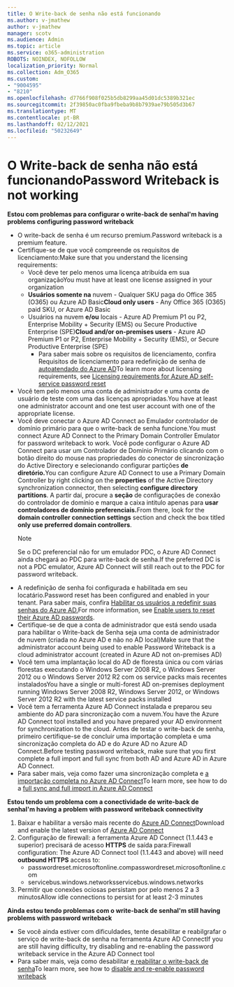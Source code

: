 ```yaml
---
title: O Write-back de senha não está funcionando
ms.author: v-jmathew
author: v-jmathew
manager: scotv
ms.audience: Admin
ms.topic: article
ms.service: o365-administration
ROBOTS: NOINDEX, NOFOLLOW
localization_priority: Normal
ms.collection: Adm_O365
ms.custom:
- "9004595"
- "8210"
ms.openlocfilehash: d7766f908f025b5db8299aa45d01dc5389b321ec
ms.sourcegitcommit: 2f39850ac0fba9fbeba9b8b7939ae79b505d3b67
ms.translationtype: MT
ms.contentlocale: pt-BR
ms.lasthandoff: 02/12/2021
ms.locfileid: "50232649"
---
```

# <a name="password-writeback-is-not-working"></a><span data-ttu-id="f3212-102">O Write-back de senha não está funcionando</span><span class="sxs-lookup"><span data-stu-id="f3212-102">Password Writeback is not working</span></span>

<span data-ttu-id="f3212-103">**Estou com problemas para configurar o write-back de senha**</span><span class="sxs-lookup"><span data-stu-id="f3212-103">**I'm having problems configuring password writeback**</span></span>

- <span data-ttu-id="f3212-104">O write-back de senha é um recurso premium.</span><span class="sxs-lookup"><span data-stu-id="f3212-104">Password writeback is a premium feature.</span></span>
- <span data-ttu-id="f3212-105">Certifique-se de que você compreende os requisitos de licenciamento:</span><span class="sxs-lookup"><span data-stu-id="f3212-105">Make sure that you understand the licensing requirements:</span></span>
  - <span data-ttu-id="f3212-106">Você deve ter pelo menos uma licença atribuída em sua organização</span><span class="sxs-lookup"><span data-stu-id="f3212-106">You must have at least one license assigned in your organization</span></span>
  - <span data-ttu-id="f3212-107">**Usuários somente na** nuvem - Qualquer SKU paga do Office 365 (O365) ou Azure AD Basic</span><span class="sxs-lookup"><span data-stu-id="f3212-107">**Cloud only users** - Any Office 365 (O365) paid SKU, or Azure AD Basic</span></span>
  - <span data-ttu-id="f3212-108">Usuários na nuvem **e/ou** locais - Azure AD Premium P1 ou P2, Enterprise Mobility + Security (EMS) ou Secure Productive Enterprise (SPE)</span><span class="sxs-lookup"><span data-stu-id="f3212-108">**Cloud and/or on-premises users** - Azure AD Premium P1 or P2, Enterprise Mobility + Security (EMS), or Secure Productive Enterprise (SPE)</span></span>
    - <span data-ttu-id="f3212-109">Para saber mais sobre os requisitos de licenciamento, confira Requisitos de licenciamento para redefinição de senha de [autoatendado do Azure AD](https://docs.microsoft.com/azure/active-directory/active-directory-passwords-licensing)</span><span class="sxs-lookup"><span data-stu-id="f3212-109">To learn more about licensing requirements, see [Licensing requirements for Azure AD self-service password reset](https://docs.microsoft.com/azure/active-directory/active-directory-passwords-licensing)</span></span>
- <span data-ttu-id="f3212-110">Você tem pelo menos uma conta de administrador e uma conta de usuário de teste com uma das licenças apropriadas.</span><span class="sxs-lookup"><span data-stu-id="f3212-110">You have at least one administrator account and one test user account with one of the appropriate license.</span></span>
- <span data-ttu-id="f3212-111">Você deve conectar o Azure AD Connect ao Emulador controlador de domínio primário para que o write-back de senha funcione.</span><span class="sxs-lookup"><span data-stu-id="f3212-111">You must connect Azure AD Connect to the Primary Domain Controller Emulator for password writeback to work.</span></span> <span data-ttu-id="f3212-112">Você pode configurar o Azure AD Connect para usar  um Controlador de Domínio Primário clicando com o botão direito do mouse nas propriedades do conector de sincronização do Active Directory e selecionando configurar partições **de diretório.**</span><span class="sxs-lookup"><span data-stu-id="f3212-112">You can configure Azure AD Connect to use a Primary Domain Controller by right clicking on the **properties** of the Active Directory synchronization connector, then selecting **configure directory partitions**.</span></span> <span data-ttu-id="f3212-113">A partir daí, procure a **seção** de configurações de conexão do controlador de domínio e marque a caixa intitulo apenas para **usar controladores de domínio preferenciais.**</span><span class="sxs-lookup"><span data-stu-id="f3212-113">From there, look for the **domain controller connection settings** section and check the box titled **only use preferred domain controllers**.</span></span>
  > [!NOTE]
  > <span data-ttu-id="f3212-114">Se o DC preferencial não for um emulador PDC, o Azure AD Connect ainda chegará ao PDC para write-back de senha.</span><span class="sxs-lookup"><span data-stu-id="f3212-114">If the preferred DC is not a PDC emulator, Azure AD Connect will still reach out to the PDC for password writeback.</span></span>
- <span data-ttu-id="f3212-115">A redefinição de senha foi configurada e habilitada em seu locatário.</span><span class="sxs-lookup"><span data-stu-id="f3212-115">Password reset has been configured and enabled in your tenant.</span></span> <span data-ttu-id="f3212-116">Para saber mais, confira [Habilitar os usuários a redefinir suas senhas do Azure AD.](https://docs.microsoft.com/azure/active-directory/active-directory-passwords-getting-started)</span><span class="sxs-lookup"><span data-stu-id="f3212-116">For more information, see [Enable users to reset their Azure AD passwords](https://docs.microsoft.com/azure/active-directory/active-directory-passwords-getting-started).</span></span>
- <span data-ttu-id="f3212-117">Certifique-se de que a conta de administrador que está sendo usada para habilitar o Write-back de Senha seja uma conta de administrador de nuvem (criada no Azure AD e não no AD local)</span><span class="sxs-lookup"><span data-stu-id="f3212-117">Make sure that the administrator account being used to enable Password Writeback is a cloud administrator account (created in Azure AD not on-premises AD)</span></span>
- <span data-ttu-id="f3212-118">Você tem uma implantação local do AD de floresta única ou com várias florestas executando o Windows Server 2008 R2, o Windows Server 2012 ou o Windows Server 2012 R2 com os service packs mais recentes instalados</span><span class="sxs-lookup"><span data-stu-id="f3212-118">You have a single or multi-forest AD on-premises deployment running Windows Server 2008 R2, Windows Server 2012, or Windows Server 2012 R2 with the latest service packs installed</span></span>
- <span data-ttu-id="f3212-119">Você tem a ferramenta Azure AD Connect instalada e preparou seu ambiente do AD para sincronização com a nuvem.</span><span class="sxs-lookup"><span data-stu-id="f3212-119">You have the Azure AD Connect tool installed and you have prepared your AD environment for synchronization to the cloud.</span></span> <span data-ttu-id="f3212-120">Antes de testar o write-back de senha, primeiro certifique-se de concluir uma importação completa e uma sincronização completa do AD e do Azure AD no Azure AD Connect.</span><span class="sxs-lookup"><span data-stu-id="f3212-120">Before testing password writeback, make sure that you first complete a full import and full sync from both AD and Azure AD in Azure AD Connect.</span></span>
- <span data-ttu-id="f3212-121">Para saber mais, veja como fazer uma sincronização completa e [a importação completa no Azure AD Connect](https://docs.microsoft.com/azure/active-directory/connect/active-directory-aadconnectsync-operations)</span><span class="sxs-lookup"><span data-stu-id="f3212-121">To learn more, see how to do a [full sync and full import in Azure AD Connect](https://docs.microsoft.com/azure/active-directory/connect/active-directory-aadconnectsync-operations)</span></span>

<span data-ttu-id="f3212-122">**Estou tendo um problema com a conectividade de write-back de senha**</span><span class="sxs-lookup"><span data-stu-id="f3212-122">**I'm having a problem with password writeback connectivity**</span></span>

1. <span data-ttu-id="f3212-123">Baixar e habilitar a versão mais recente do [Azure AD Connect](https://www.microsoft.com/download/details.aspx?id=47594)</span><span class="sxs-lookup"><span data-stu-id="f3212-123">Download and enable the latest version of [Azure AD Connect](https://www.microsoft.com/download/details.aspx?id=47594)</span></span>
2. <span data-ttu-id="f3212-124">Configuração de firewall: a ferramenta Azure AD Connect (1.1.443 e superior) precisará de acesso **HTTPS** de saída para:</span><span class="sxs-lookup"><span data-stu-id="f3212-124">Firewall configuration: The Azure AD Connect tool (1.1.443 and above) will need **outbound HTTPS** access to:</span></span>
    - <span data-ttu-id="f3212-125">passwordreset.microsoftonline.com</span><span class="sxs-lookup"><span data-stu-id="f3212-125">passwordreset.microsoftonline.com</span></span>
    - <span data-ttu-id="f3212-126">servicebus.windows.networks</span><span class="sxs-lookup"><span data-stu-id="f3212-126">servicebus.windows.networks</span></span>
3. <span data-ttu-id="f3212-127">Permitir que conexões ociosas persistam por pelo menos 2 a 3 minutos</span><span class="sxs-lookup"><span data-stu-id="f3212-127">Allow idle connections to persist for at least 2-3 minutes</span></span>

<span data-ttu-id="f3212-128">**Ainda estou tendo problemas com o write-back de senha**</span><span class="sxs-lookup"><span data-stu-id="f3212-128">**I'm still having problems with password writeback**</span></span>

- <span data-ttu-id="f3212-129">Se você ainda estiver com dificuldades, tente desabilitar e reabilgrafar o serviço de write-back de senha na ferramenta Azure AD Connect</span><span class="sxs-lookup"><span data-stu-id="f3212-129">If you are still having difficulty, try disabling and re-enabling the password writeback service in the Azure AD Connect tool</span></span>
- <span data-ttu-id="f3212-130">Para saber mais, veja como desabilitar [e reabilitar o write-back de senha](https://docs.microsoft.com/azure/active-directory/active-directory-passwords-troubleshoot)</span><span class="sxs-lookup"><span data-stu-id="f3212-130">To learn more, see how to [disable and re-enable password writeback](https://docs.microsoft.com/azure/active-directory/active-directory-passwords-troubleshoot)</span></span>
